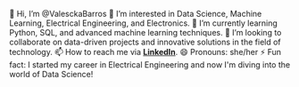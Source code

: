 👋 Hi, I’m @ValesckaBarros
👀 I’m interested in Data Science, Machine Learning, Electrical Engineering, and Electronics.
🌱 I’m currently learning Python, SQL, and advanced machine learning techniques.
💞️ I’m looking to collaborate on data-driven projects and innovative solutions in the field of technology.
📫 How to reach me via **[LinkedIn](https://www.linkedin.com/in/valesckabarros/)**.
😄 Pronouns: she/her
⚡ Fun fact: I started my career in Electrical Engineering and now I'm diving into the world of Data Science!
<!---
ValesckaBarros/ValesckaBarros is a ✨ special ✨ repository because its `README.md` (this file) appears on your GitHub profile.
You can click the Preview link to take a look at your changes.
--->

